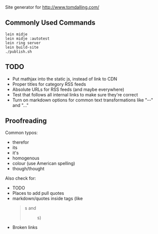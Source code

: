 Site generator for http://www.tomdalling.com/

Commonly Used Commands
----------------------

    lein midje
    lein midje :autotest
    lein ring server
    lein build-site
    ./publish.sh

TODO
----

 - Put mathjax into the static js, instead of link to CDN
 - Proper titles for category RSS feeds
 - Absolute URLs for RSS feeds (and maybe everywhere)
 - Test that follows all internal links to make sure they're correct
 - Turn on markdown options for common text transformations like "--" and "..."

Proofreading
------------

Common typos:

 - therefor
 - its
 - it's
 - homogenous
 - colour (use American spelling)
 - though/thought

Also check for:

 - TODO
 - Places to add pull quotes
 - markdown/quotes inside tags (like <blockquote>s and <figure>s)
 - Broken links
